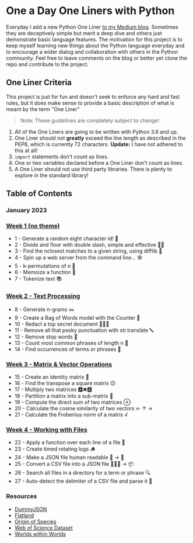 # One a Day One Liners with Python

Everyday I add a new Python One Liner [to my Medium blog](https://medium.com/@jeremyfromearth). Sometimes they are deceptively simple but merit a deep dive and others just demonstrate basic language features. The motivation for this project is to keep myself learning new things about the Python language everyday and to encourage a wider dialog and collaboration with others in the Python community. Feel free to leave comments on the blog or better yet clone the repo and contribute to the project.

## One Liner Criteria
This project is just for fun and doesn't seek to enforce any hard and fast rules, but it does make sense to provide a basic description of what is meant by the term "One Liner"

> Note: These guidelines are completely subject to change!

1. All of the One Liners are going to be written with Python 3.6 and up.
1. One Liner should not __greatly__ exceed the line length as described in the PEP8, which is currently 72 characters. __Update:__ I have not adhered to this at all!
1. `import` statements don't count as lines.
1. One or two variables declared before a One Liner don't count as lines.
1. A One Liner should not use third party libraries. There is plenty to explore in the standard library!

## Table of Contents
### January 2023
### [Week 1 (no theme)](https://jeremyfromearth.medium.com/one-a-day-one-liners-with-python-2b2147611c6)
  * 1 - Generate a random eight character id! 🥇
  * 2 - Divide and floor with double slash, simple and effective 👍🏻
  * 3 - Find the nclosest matches to a given string, using difflib 🧐
  * 4 - Spin up a web server from the command line… 🕸
  * 5 - k-permutations of n 🧮
  * 6 - Memoize a function 🐘
  * 7 - Tokenize text 📚
### [Week 2 - Text Processing](https://jeremyfromearth.medium.com/one-a-day-one-liners-with-python-week-2-aacad44ff29c)
  * 8 - Generate n-grams ✂️
  * 9 - Create a Bag of Words model with the Counter 🔢
  * 10 - Redact a top secret document 🕵🏻‍♂️
  * 11 - Remove all that pesky punctuation with str.translate 🔤
  * 12 - Remove stop words 🫣
  * 13 - Count most common phrases of length n 💯
  * 14 - Find occurrences of terms or phrases 🔎
### [Week 3 - Matrix & Vector Operations](https://jeremyfromearth.medium.com/one-a-day-one-liners-with-python-week-3-d0a5c8229183)
  * 15 - Create an identity matrix 🪪
  * 16 - Find the transpose a square matrix 🙃
  * 17 - Multiply two matrices 🅰️✖🅱️
  * 18 - Partition a matrix into a sub-matrix 🍕
  * 19 - Compute the direct sum of two matrices ⊕
  * 20 - Calculate the cosine similarity of two vectors ← ↑ →
  * 21 - Calculate the Frobenius norm of a matrix √
### [Week 4 - Working with Files](https://jeremyfromearth.medium.com/one-a-day-one-liners-with-python-week-4-4dc6bd5055ff)
  * 22 - Apply a function over each line of a file 📄
  * 23 - Create timed rotating logs 🪵
  * 24 - Make a JSON file human readable 🤖 → 💁
  * 25 - Convert a CSV file into a JSON file 🚣🏻‍♀️ → 📦
  * 26 - Search all files in a directory for a term or phrase 🔍
  * 27 - Auto-detect the delimiter of a CSV file and parse it 🐶

### Resources
 * [DummyJSON](https://dummyjson.com/)
 * [Flatland](https://www.gutenberg.org/ebooks/201)
 * [Origin of Species](https://www.gutenberg.org/files/1228/1228-0.txt)
 * [Web of Science Dataset](https://data.mendeley.com/datasets/9rw3vkcfy4/6)
 * [Worlds within Worlds](https://www.gutenberg.org/ebooks/49819)
